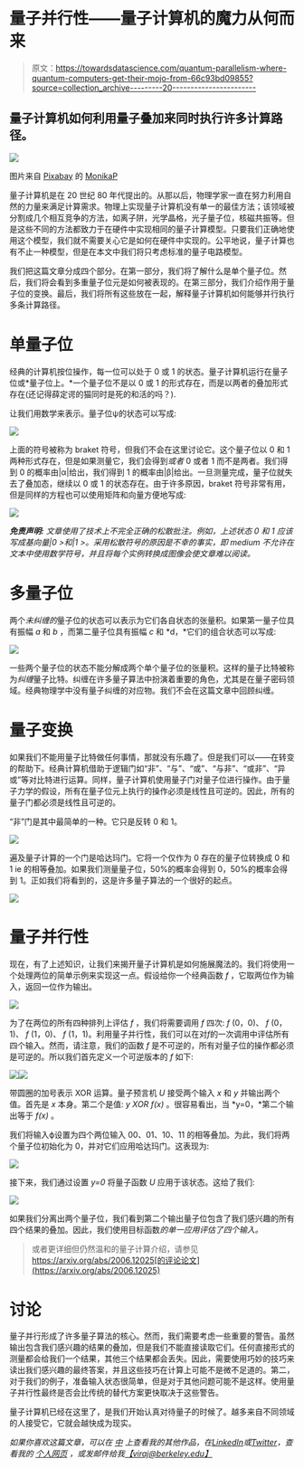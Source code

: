 # 量子并行性——量子计算机的魔力从何而来

> 原文：<https://towardsdatascience.com/quantum-parallelism-where-quantum-computers-get-their-mojo-from-66c93bd09855?source=collection_archive---------20----------------------->

## 量子计算机如何利用量子叠加来同时执行许多计算路径。

![](img/337930ee72049187f31a7f535a99ba38.png)

图片来自 [Pixabay](https://pixabay.com/?utm_source=link-attribution&utm_medium=referral&utm_campaign=image&utm_content=3415515) 的 [MonikaP](https://pixabay.com/users/MonikaP-2515080/?utm_source=link-attribution&utm_medium=referral&utm_campaign=image&utm_content=3415515)

量子计算机是在 20 世纪 80 年代提出的。从那以后，物理学家一直在努力利用自然的力量来满足计算需求。物理上实现量子计算机没有单一的最佳方法；该领域被分割成几个相互竞争的方法，如离子阱，光学晶格，光子量子位，核磁共振等。但是这些不同的方法都致力于在硬件中实现相同的量子计算模型。只要我们正确地使用这个模型，我们就不需要关心它是如何在硬件中实现的。公平地说，量子计算也有不止一种模型，但是在本文中我们将只考虑标准的量子电路模型。

我们把这篇文章分成四个部分。在第一部分，我们将了解什么是单个量子位。然后，我们将会看到多重量子位元是如何被表现的。在第三部分，我们介绍作用于量子位的变换。最后，我们将所有这些放在一起，解释量子计算机如何能够并行执行多条计算路径。

# 单量子位

经典的计算机按位操作，每一位可以处于 0 或 1 的状态。量子计算机运行在量子位或*量子位上。*一个量子位不是以 0 或 1 的形式存在，而是以两者的叠加形式存在(还记得薛定谔的猫同时是死的和活的吗？).

让我们用数学来表示。量子位ψ的状态可以写成:

![](img/9b4c83ea2e087ed17c4a4ffca27b5948.png)

上面的符号被称为 braket 符号，但我们不会在这里讨论它。这个量子位以 0 和 1 两种形式存在，但是如果测量它，我们会得到*或者* 0 或者 1 而不是两者。我们得到 0 的概率由|α|给出，我们得到 1 的概率由|β|给出。一旦测量完成，量子位就失去了叠加态，继续以 0 或 1 的状态存在。由于许多原因，braket 符号非常有用，但是同样的方程也可以使用矩阵和向量方便地写成:

![](img/e8a3edd2c22a642006e63d85240d51ba.png)

***免责声明:*** *文章使用了技术上不完全正确的松散批注。例如，上述状态 0 和 1 应该写成基向量|0 >和|1 >。采用松散符号的原因是不幸的事实，即 medium 不允许在文本中使用数学符号，并且将每个实例转换成图像会使文章难以阅读。*

# 多量子位

两个*未纠缠的*量子位的状态可以表示为它们各自状态的张量积。如果第一量子位具有振幅 *a* 和 *b* ，而第二量子位具有振幅 *c* 和 *d，*它们的组合状态可以写成:

![](img/2d57588906f3e3afa616dea08beef9e2.png)

一些两个量子位的状态不能分解成两个单个量子位的张量积。这样的量子比特被称为*纠缠*量子比特。纠缠在许多量子算法中扮演着重要的角色，尤其是在量子密码领域。经典物理学中没有量子纠缠的对应物。我们不会在这篇文章中回顾纠缠。

# 量子变换

如果我们不能用量子比特做任何事情，那就没有乐趣了。但是我们可以——在转变的帮助下。经典计算机借助于逻辑门如“非”、“与”、“或”、“与非”、“或非”、“异或”等对比特进行运算。同样，量子计算机使用量子门对量子位进行操作。由于量子力学的假设，所有在量子位元上执行的操作必须是线性且可逆的。因此，所有的量子门都必须是线性且可逆的。

“非”门是其中最简单的一种。它只是反转 0 和 1。

![](img/3b07ab2fab39fb3ec97517879ee9123b.png)

遍及量子计算的一个门是哈达玛门。它将一个仅作为 0 存在的量子位转换成 0 和 1 ie 的相等叠加。如果我们测量量子位，50%的概率会得到 0，50%的概率会得到 1。正如我们将看到的，这是许多量子算法的一个很好的起点。

![](img/cddb733e4fd9329ae638c9e16cf5c1eb.png)

# 量子并行性

现在，有了上述知识，让我们来揭开量子计算机是如何施展魔法的。我们将使用一个处理两位的简单示例来实现这一点。假设给你一个经典函数 *f* ，它取两位作为输入，返回一位作为输出。

![](img/aad559cfd712f5ddb694c7ebc40c9c21.png)

为了在两位的所有四种排列上评估 *f* ，我们将需要调用 *f* 四次: *f* (0，0)、 *f* (0，1)、 *f* (1，0)、 *f* (1，1)。利用量子并行性，我们可以在对*f*的一次调用中评估所有四个输入。然而，请注意，我们的函数 *f* 是不可逆的，所有对量子位的操作都必须是可逆的。所以我们首先定义一个可逆版本的 *f* 如下:

![](img/e5608e2908327c1843a2a382392a230c.png)![](img/7bf9c30905d7c7f765776132fa2c0bda.png)

带圆圈的加号表示 XOR 运算。量子预言机 *U* 接受两个输入 *x* 和 *y* 并输出两个值。首先是 *x* 本身。第二个是值: *y XOR f(x)* 。很容易看出，当 *y=0，*第二个输出等于 *f(x)* 。

我们将输入ϕ设置为四个两位输入 00、01、10、11 的相等叠加。为此，我们将两个量子位初始化为 0，并对它们应用哈达玛门。这表现为:

![](img/54d95083e67d15b2649989f2da3fb898.png)

接下来，我们通过设置 *y=0* 将量子函数 *U* 应用于该状态。这给了我们:

![](img/0220fd7e6aa77712b9fa9b68eb84dd74.png)

如果我们分离出两个量子位，我们看到第二个输出量子位包含了我们感兴趣的所有四个结果的叠加。因此，我们使用目标函数*的单一应用评估了四个输入。*

> 或者更详细但仍然温和的量子计算介绍，请参见 https://arxiv.org/abs/2006.12025[的评论论文](https://arxiv.org/abs/2006.12025)

# 讨论

量子并行形成了许多量子算法的核心。然而，我们需要考虑一些重要的警告。虽然输出包含我们感兴趣的结果的叠加，但是我们不能直接读取它们。任何直接形式的测量都会给我们一个结果，其他三个结果都会丢失。因此，需要使用巧妙的技巧来读出我们感兴趣的最终答案，并且这些技巧在计算上可能不是微不足道的。第二，对于我们的例子，准备输入状态很简单，但是对于其他问题可能不是这样。使用量子并行性最终是否会比传统的替代方案更快取决于这些警告。

量子计算机已经在这里了，是我们开始认真对待量子的时候了。越多来自不同领域的人接受它，它就会越快成为现实。

*如果你喜欢这篇文章，可以在* [*中*](https://medium.com/@diningphilosopher) *上查看我的其他作品，在*[*LinkedIn*](https://www.linkedin.com/in/kulkarniviraj/)*或*[*Twitter*](https://twitter.com/VirajZero)*，查看我的* [*个人网页*](https://virajkulkarni.org/) *，或发邮件给我*[*【viraj@berkeley.edu】*](mailto:%20viraj@berkeley.edu)